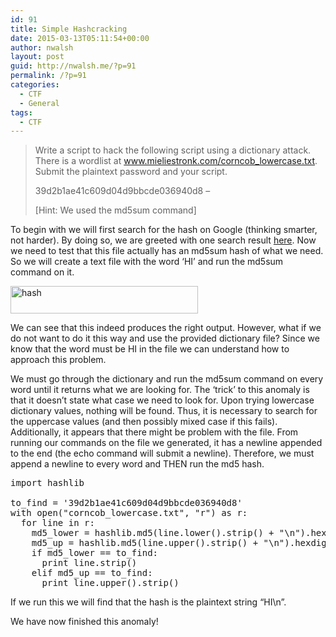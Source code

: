 ```yaml
---
id: 91
title: Simple Hashcracking
date: 2015-03-13T05:11:54+00:00
author: nwalsh
layout: post
guid: http://nwalsh.me/?p=91
permalink: /?p=91
categories:
  - CTF
  - General
tags:
  - CTF
---
```

> Write a script to hack the following script using a dictionary attack. There is a wordlist at www.mieliestronk.com/corncob_lowercase.txt. Submit the plaintext password and your script.
> 
> 39d2b1ae41c609d04d9bbcde036940d8 &#8211;
> 
> [Hint: We used the md5sum command]

To begin with we will first search for the hash on Google (thinking smarter, not harder). By doing so, we are greeted with one search result <a href="https://searchcode.com/codesearch/view/12066802/" target="_blank">here</a>. Now we need to test that this file actually has an md5sum hash of what we need. So we will create a text file with the word &#8216;HI&#8217; and run the md5sum command on it.

[<img class="alignnone size-medium wp-image-92" src="http://nwalsh.me/wp-content/uploads/2015/03/hash-300x44.png" alt="hash" width="300" height="44" srcset="https://nwalsh.me/wp-content/uploads/2015/03/hash-300x44.png 300w, https://nwalsh.me/wp-content/uploads/2015/03/hash.png 301w" sizes="(max-width: 300px) 100vw, 300px" />](http://nwalsh.me/wp-content/uploads/2015/03/hash.png)

We can see that this indeed produces the right output. However, what if we do not want to do it this way and use the provided dictionary file? Since we know that the word must be HI in the file we can understand how to approach this problem.

We must go through the dictionary and run the md5sum command on every word until it returns what we are looking for. The &#8216;trick&#8217; to this anomaly is that it doesn&#8217;t state what case we need to look for. Upon trying lowercase dictionary values, nothing will be found. Thus, it is necessary to search for the uppercase values (and then possibly mixed case if this fails). Additionally, it appears that there might be problem with the file. From running our commands on the file we generated, it has a newline appended to the end (the echo command will submit a newline). Therefore, we must append a newline to every word and THEN run the md5 hash.

<pre>import hashlib

to_find = '39d2b1ae41c609d04d9bbcde036940d8'
with open("corncob_lowercase.txt", "r") as r:
  for line in r:
    md5_lower = hashlib.md5(line.lower().strip() + "\n").hexdigest()
    md5_up = hashlib.md5(line.upper().strip() + "\n").hexdigest()
    if md5_lower == to_find:
      print line.strip()
    elif md5_up == to_find:
      print line.upper().strip()
</pre>

If we run this we will find that the hash is the plaintext string &#8220;HI\n&#8221;.

We have now finished this anomaly!